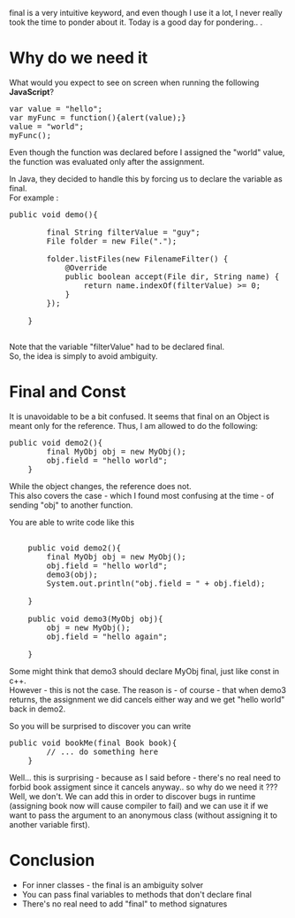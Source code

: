 final is a very intuitive keyword, and even though I use it a lot, I never really took the time to ponder about it. Today is a good day for pondering.. .  

# Why do we need it

What would you expect to see on screen when running the following **JavaScript**?  

<pre>var value = "hello";  
var myFunc = function(){alert(value);}  
value = "world";  
myFunc();  
</pre>

Even though the function was declared before I assigned the "world" value, the function was evaluated only after the assignment.  

In Java, they decided to handle this by forcing us to declare the variable as final.  
For example :  

<pre>public void demo(){  

        final String filterValue = "guy";  
        File folder = new File(".");  

        folder.listFiles(new FilenameFilter() {  
            @Override  
            public boolean accept(File dir, String name) {  
                return name.indexOf(filterValue) >= 0;  
            }  
        });  

    }  

</pre>

Note that the variable "filterValue" had to be declared final.  
So, the idea is simply to avoid ambiguity.  

# Final and Const

It is unavoidable to be a bit confused. It seems that final on an Object is meant only for the reference. Thus, I am allowed to do the following:  

<pre>public void demo2(){  
        final MyObj obj = new MyObj();  
        obj.field = "hello world";  
    }  
</pre>

While the object changes, the reference does not.  
This also covers the case - which I found most confusing at the time - of sending "obj" to another function.  

You are able to write code like this  

<pre>  
    public void demo2(){  
        final MyObj obj = new MyObj();  
        obj.field = "hello world";  
        demo3(obj);  
        System.out.println("obj.field = " + obj.field);  

    }  

    public void demo3(MyObj obj){  
        obj = new MyObj();  
        obj.field = "hello again";  

    }  
</pre>

Some might think that demo3 should declare MyObj final, just like const in c++.  
However - this is not the case. The reason is - of course - that when demo3 returns, the assignment we did cancels either way and we get "hello world" back in demo2\.  

So you will be surprised to discover you can write  

<pre>public void bookMe(final Book book){  
        // ... do something here  
    }  
</pre>

Well... this is surprising - because as I said before - there's no real need to forbid book assigment since it cancels anyway.. so why do we need it ??? Well, we don't. We can add this in order to discover bugs in runtime (assigning book now will cause compiler to fail) and we can use it if we want to pass the argument to an anonymous class (without assigning it to another variable first).  

# Conclusion

*   For inner classes - the final is an ambiguity solver
*   You can pass final variables to methods that don't declare final
*   There's no real need to add "final" to method signatures